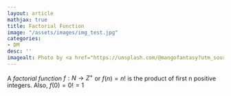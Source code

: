 ```yaml
---
layout: article
mathjax: true
title: Factorial Function
image: "/assets/images/img_test.jpg"
categories:
- DM
desc: '' 
imagealt: Photo by <a href="https://unsplash.com/@mangofantasy?utm_source=unsplash&utm_medium=referral&utm_content=creditCopyText">Tim Johnson</a> on <a href="https://unsplash.com/s/photos/logic?utm_source=unsplash&utm_medium=referral&utm_content=creditCopyText">Unsplash</a>
---
```


A *factorial function* $f:N \to Z^{+}$ or $f(n) = n!$ is the product of first n positive integers. Also, $f(0) = 0! = 1$